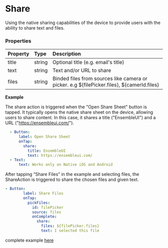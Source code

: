 # Share

Using the native sharing capabilities of the device to provide users with the ability to share text and files.

### Properties

| Property   | Type   | Description                                                                                |
| :--------- | :----- | :----------------------------------------------------------------------------------------- |
| title         | string | Optional title (e.g. email's title)     |
| text          | string | Text and/or URL to share                                                        |
| files         | string | Binded files from sources like camera or picker. e.g ${filePicker.files}, ${camerId.files}                                        |

**Example**

The share action is triggered when the "Open Share Sheet" button is tapped. It typically opens the native share sheet on the device, allowing users to share content. In this case, it shares a title ("EnsembleUI") and a URL ("https://ensembleui.com/").

```yaml
  - Button:
      label: Open Share Sheet
      onTap:
        share:
          title: EnsembleUI
          text: https://ensembleui.com/
  - Text:
      text: Works only on Native iOS and Android
```

After tapping “Share Files” in the example and selecting files, the ShareAction is triggered to share the chosen files and given text.
```yaml
- Button:
        label: Share Files
        onTap:
          pickFiles:
            id: filePicker
            source: files
            onComplete:
              share:
                files: ${filePicker.files}
                text: I selected this file
```


complete example [here](https://studio.ensembleui.com/app/e24402cb-75e2-404c-866c-29e6c3dd7992/screen/Dnv8CceAHCHlEpS61DEE)
